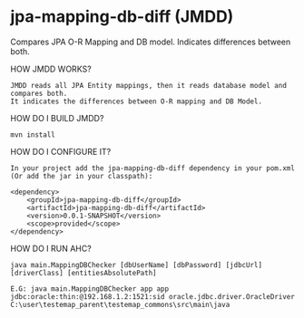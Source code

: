 jpa-mapping-db-diff (JMDD)
==========================

Compares JPA O-R Mapping and DB model. Indicates differences between both.

HOW JMDD WORKS? 
	
	JMDD reads all JPA Entity mappings, then it reads database model and compares both.
	It indicates the differences between O-R mapping and DB Model.

HOW DO I BUILD JMDD?
	
	mvn install
	
HOW DO I CONFIGURE IT?

	In your project add the jpa-mapping-db-diff dependency in your pom.xml (Or add the jar in your classpath):
	
	<dependency>
		<groupId>jpa-mapping-db-diff</groupId>
		<artifactId>jpa-mapping-db-diff</artifactId>
		<version>0.0.1-SNAPSHOT</version>
		<scope>provided</scope>
	</dependency>

HOW DO I RUN AHC?

	java main.MappingDBChecker [dbUserName] [dbPassword] [jdbcUrl] [driverClass] [entitiesAbsolutePath]
	
	E.G: java main.MappingDBChecker app app jdbc:oracle:thin:@192.168.1.2:1521:sid oracle.jdbc.driver.OracleDriver C:\user\testemap_parent\testemap_commons\src\main\java
	
